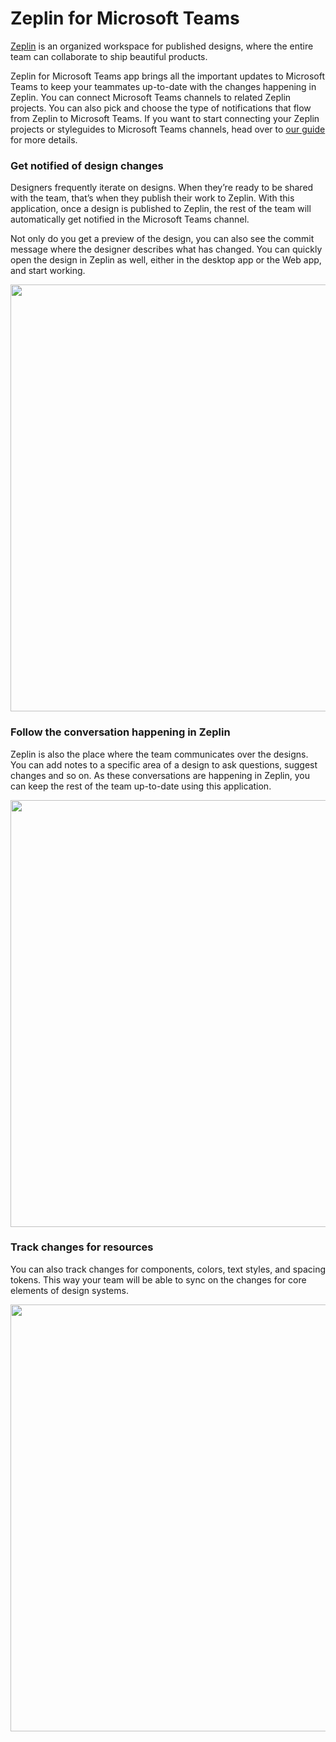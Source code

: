 # Zeplin for Microsoft Teams
[Zeplin](https://zeplin.io) is an organized workspace for published designs, where the entire team can collaborate to ship beautiful products.

Zeplin for Microsoft Teams app brings all the important updates to Microsoft Teams to keep your teammates up-to-date with the changes happening in Zeplin. You can connect Microsoft Teams channels to related Zeplin projects. You can also pick and choose the type of notifications that flow from Zeplin to Microsoft Teams. If you want to start connecting your Zeplin projects or styleguides to Microsoft Teams channels, head over to [our guide](https://zpl.io/msteams-integration-help) for more details.

### Get notified of design changes
Designers frequently iterate on designs. When they’re ready to be shared with the team, that’s when they publish their work to Zeplin. With this application, once a design is published to Zeplin, the rest of the team will automatically get notified in the Microsoft Teams channel.

Not only do you get a preview of the design, you can also see the commit message where the designer describes what has changed. You can quickly open the design in Zeplin as well, either in the desktop app or the Web app, and start working.

<p align="center"><img width="683" src="https://user-images.githubusercontent.com/721036/94978371-f335d700-04d1-11eb-8317-630066467528.png" srcset="https://user-images.githubusercontent.com/721036/94978371-f335d700-04d1-11eb-8317-630066467528.png, https://user-images.githubusercontent.com/721036/94978377-f630c780-04d1-11eb-90ee-542a476f8f6d.png 2x, https://user-images.githubusercontent.com/721036/94978382-f761f480-04d1-11eb-9487-decef70c2c06.png 3x"></p>

### Follow the conversation happening in Zeplin
Zeplin is also the place where the team communicates over the designs. You can add notes to a specific area of a design to ask questions, suggest changes and so on. As these conversations are happening in Zeplin, you can keep the rest of the team up-to-date using this application.

<p align="center"><img width="683" src="https://user-images.githubusercontent.com/721036/94978443-398b3600-04d2-11eb-9a03-61189b05643e.png" srcset="https://user-images.githubusercontent.com/721036/94978443-398b3600-04d2-11eb-9a03-61189b05643e.png, https://user-images.githubusercontent.com/721036/94978444-3b54f980-04d2-11eb-8372-368229842136.png 2x, https://user-images.githubusercontent.com/721036/94978447-3c862680-04d2-11eb-846d-dfd36081cec3.png 3x"></p>

### Track changes for resources
You can also track changes for components, colors, text styles, and spacing tokens. This way your team will be able to sync on the changes for core elements of design systems.  

<p align="center"><img width="683" src="https://user-images.githubusercontent.com/721036/94978452-40b24400-04d2-11eb-9772-aa15601ff958.png" srcset="https://user-images.githubusercontent.com/721036/94978452-40b24400-04d2-11eb-9772-aa15601ff958.png, https://user-images.githubusercontent.com/721036/94978453-427c0780-04d2-11eb-9402-0f0d066b7593.png 2x, https://user-images.githubusercontent.com/721036/94978456-44de6180-04d2-11eb-832f-0d38f3cbecd5.png 3x"></p>

